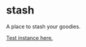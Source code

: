 stash
=====

A place to stash your goodies.

[Test instance here.](http://rodarmor-stash.appspot.com)
